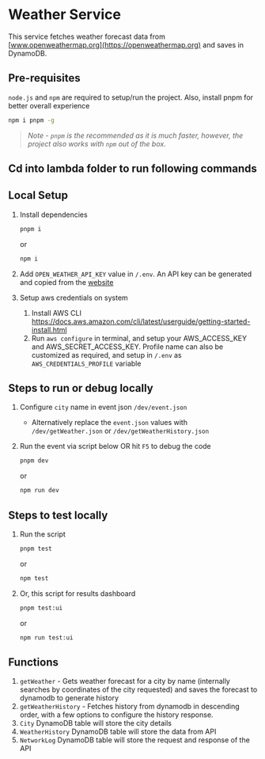# Weather Service

This service fetches weather forecast data from [www.openweathermap.org](https://openweathermap.org) and saves in DynamoDB.

## Pre-requisites

`node.js` and `npm` are required to setup/run the project. Also, install pnpm for better overall experience

```sh
npm i pnpm -g
```

> *Note - `pnpm` is the recommended as it is much faster, however, the project also works with `npm` out of the box.*

## Cd into lambda folder to run following commands

## Local Setup

1. Install dependencies

    ```sh
    pnpm i
    ```

    or

    ```sh
    npm i
    ```


2. Add `OPEN_WEATHER_API_KEY` value in `/.env`. An API key can be generated and copied from the [website](https://home.openweathermap.org/api_keys)
3. Setup aws credentials on system
   1. Install AWS CLI <https://docs.aws.amazon.com/cli/latest/userguide/getting-started-install.html>
   2. Run `aws configure` in terminal, and setup your AWS_ACCESS_KEY and AWS_SECRET_ACCESS_KEY. Profile name can also be customized as required, and setup in `/.env` as `AWS_CREDENTIALS_PROFILE` variable

## Steps to run or debug locally

1. Configure `city` name in event json `/dev/event.json`
   - Alternatively replace the `event.json` values with `/dev/getWeather.json` or `/dev/getWeatherHistory.json`
2. Run the event via script below OR hit `F5` to debug the code

    ```sh
    pnpm dev
    ```

    or

    ```sh
    npm run dev
    ```

## Steps to test locally

1. Run the script

    ```sh
    pnpm test
    ```

    or

    ```sh
    npm test
    ```

2. Or, this script for results dashboard

    ```sh
    pnpm test:ui
    ```

    or

    ```sh
    npm run test:ui
    ```

## Functions

1. `getWeather` - Gets weather forecast for a city by name (internally searches by coordinates of the city requested) and saves the forecast to dynamodb to generate history
2. `getWeatherHistory` - Fetches history from dynamodb in descending order, with a few options to configure the history response.
3. `City` DynamoDB table will store the city details 
4. `WeatherHistory` DynamoDB table will store the data from API  
5. `NetworkLog` DynamoDB table will store the request and response of the API